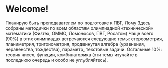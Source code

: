 # Welcome!
Планирую быть преподавателем по подготовке к ПВГ, Лому
Здесь собраны методички по всем областям олимпиадной «технической» математики (Физтех, ОММО, Ломоносов, ПВГ, Росатом)
Чаще всего (90%) в этих олимпиадах встречаются следующие темы: стереометрия, планиметрия, тригонометрия, продвинутая алгебра (уравнения, неравенства, тождества), параметр, текстовые задачи. Остальные 10%: теория чисел, функции, комбинаторика (эти темы изучайте в последнюю очередь и особо не углубляйтесь).
